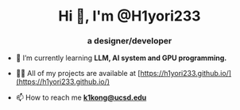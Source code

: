 <h1 align="center">Hi 👋, I'm @H1yori233</h1>
<h3 align="center">a designer/developer</h3>

- 🌱 I’m currently learning **LLM, AI system and GPU programming.**

- 👨‍💻 All of my projects are available at [https://h1yori233.github.io/](https://h1yori233.github.io/)

- 📫 How to reach me **k1kong@ucsd.edu**
